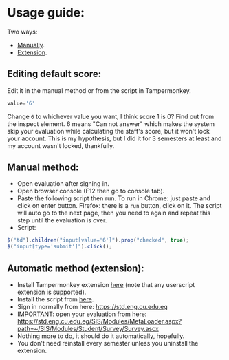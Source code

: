 # Usage guide:
Two ways:
- [Manually](https://github.com/mostafa-abdelbrr/auto-skip-cufe-chs-staff-evaluation#manual-method).
- [Extension](https://github.com/mostafa-abdelbrr/auto-skip-cufe-chs-staff-evaluation#automatic-method-extension).
## Editing default score:
Edit it in the manual method or from the script in Tampermonkey.
```javascript
value='6'
```
Change `6` to whichever value you want, I think score 1 is 0? Find out from the inspect element. 6 means "Can not answer" which makes the system skip your evaluation while calculating the staff's score, but it won't lock your account. This is my hypothesis, but I did it for 3 semesters at least and my account wasn't locked, thankfully.

## Manual method:
- Open evaluation after signing in.
- Open browser console (F12 then go to console tab).
- Paste the following script then run. To run in Chrome: just paste and click on enter button. Firefox: there is a `run` button, click on it. The script will auto go to the next page, then you need to again and repeat this step until the evaluation is over.
- Script:
```javascript
$("td").children("input[value='6']").prop("checked", true);
$("input[type='submit']").click();
```

## Automatic method (extension):
- Install Tampermonkey extension [here](https://www.tampermonkey.net/) (note that any userscript extension is supported).
- Install the script from [here](https://raw.githubusercontent.com/mostafa-abdelbrr/auto-skip-cufe-chs-staff-evaluation/master/AutoEvaluate.user.js).
- Sign in normally from here: https://std.eng.cu.edu.eg 
- IMPORTANT: open your evaluation from here: 
https://std.eng.cu.edu.eg/SIS/Modules/MetaLoader.aspx?path=~/SIS/Modules/Student/Survey/Survey.ascx
- Nothing more to do, it should do it automatically, hopefully.
- You don't need reinstall every semester unless you uninstall the extension.
